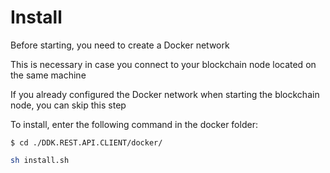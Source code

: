 # Install

Before starting, you need to create a Docker network

This is necessary in case you connect to your blockchain node located on the same machine

If you already configured the Docker network when starting the blockchain node, you can skip this step

To install, enter the following command in the docker folder:

```
$ cd ./DDK.REST.API.CLIENT/docker/
```

```bash
sh install.sh
```
